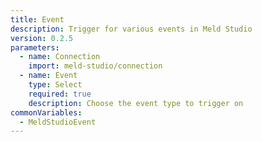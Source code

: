 ```yaml
---
title: Event
description: Trigger for various events in Meld Studio
version: 0.2.5
parameters:
  - name: Connection
    import: meld-studio/connection
  - name: Event
    type: Select
    required: true
    description: Choose the event type to trigger on
commonVariables:
  - MeldStudioEvent
---
```

